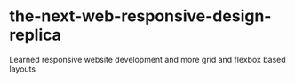# the-next-web-responsive-design-replica
Learned responsive website development and more grid and flexbox based layouts 
